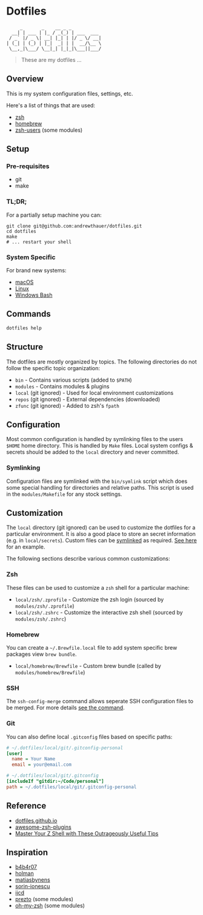 # Dotfiles

```
     _       _    __ _ _
  __| | ___ | |_ / _(_) | ___  ___
 / _` |/ _ \| __| |_| | |/ _ \/ __|
| (_| | (_) | |_|  _| | |  __/\__ \
 \__,_|\___/ \__|_| |_|_|\___||___/
```

> These are my dotfiles ...

## Overview

This is my system configuration files, settings, etc.

Here's a list of things that are used:

- [zsh](https://github.com/zsh-users/zsh)
- [homebrew](https://github.com/homebrew/homebrew)
- [zsh-users](https://github.com/zsh-users) (some modules)

## Setup

### Pre-requisites

- git
- make

### TL;DR;

For a partially setup machine you can:

```shell
git clone git@github.com:andrewthauer/dotfiles.git
cd dotfiles
make
# ... restart your shell
```

### System Specific

For brand new systems:

- [macOS](modules/macos/README.md)
- [Linux](modules/linux/README.md)
- [Windows Bash](modules/windows/README.md)

## Commands

```sh
dotfiles help
```

## Structure

The dotfiles are mostly organized by topics. The following directories do not
follow the specific topic organization:

- `bin` - Contains various scripts (added to `$PATH`)
- `modules` - Contains modules & plugins
- `local` (git ignored) - Used for local environment customizations
- `repos` (git ignored) - External dependencies (downloaded)
- `zfunc` (git ignored) - Added to zsh's `fpath`

## Configuration

Most common configuration is handled by symlinking files to the users `$HOME`
home directory. This is handled by `Make` files. Local system configs & secrets
should be added to the `local` directory and never committed.

### Symlinking

Configuration files are symlinked with the `bin/symlink` script which does
some special handling for directories and relative paths. This script is used
in the `modules/Makefile` for any stock settings.

## Customization

The `local` directory (git ignored) can be used to customize the dotfiles for
a particular environment. It is also a good place to store an secret information
(e.g. in `local/secrets`). Custom files can be [symlinked](#symlinking) as
required. [See here](local/README.md) for an example.

The following sections describe various common customizations:

### Zsh

These files can be used to customize a `zsh` shell for a particular machine:

- `local/zsh/.zprofile` - Customize the zsh login (sourced by `modules/zsh/.zprofile`)
- `local/zsh/.zshrc` - Customize the interactive zsh shell (sourced by `modules/zsh/.zshrc`)

### Homebrew

You can create a `~/.Brewfile.local` file to add system specific brew packages
view `brew bundle`.

- `local/homebrew/Brewfile` - Custom brew bundle (called by `modules/homebrew/Brewfile`)

### SSH

The `ssh-config-merge` command allows seperate SSH configuration files to be
merged. For more details [see the command](./bin/ssh-config-merge).

### Git

You can also define local `.gitconfig` files based on specific paths:

```ini
# ~/.dotfiles/local/git/.gitconfig-personal
[user]
  name = Your Name
  email = your@email.com
```

```ini
# ~/.dotfiles/local/git/.gitconfig
[includeIf "gitdir:~/Code/personal"]
path = ~/.dotfiles/local/git/.gitconfig-personal
```

## Reference

- [dotfiles.github.io](https://dotfiles.github.io/)
- [awesome-zsh-plugins](https://github.com/unixorn/awesome-zsh-plugins)
- [Master Your Z Shell with These Outrageously Useful Tips](http://reasoniamhere.com/2014/01/11/outrageously-useful-tips-to-master-your-z-shell/)

## Inspiration

- [b4b4r07](https://github.com/b4b4r07)
- [holman](https://github.com/holman/dotfiles)
- [matiasbynens](https://github.com/mathiasbynens/dotfiles)
- [sorin-ionescu](https://github.com/sorin-ionescu/dotfiles)
- [ijcd](https://github.com/ijcd/dotfiles)
- [prezto](https://github.com/sorin-ionescu/prezto) (some modules)
- [oh-my-zsh](https://github.com/robbyrussell/oh-my-zsh) (some modules)
